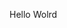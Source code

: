 Hello Wolrd













































































































































































































































































































































































































































































































































































































































































































































































































































































































































































































































































































































































































































































































































































































































































































































































































































































































































































































































































































































































































































































































































































































































































































































































































































































































































































































































































































































































































































































































































































































































































































































































































































































































































































































































































































































































































































































































































































































































































































































































































































































































































































































































































































































































































































































































































































































































































































































































































































































































